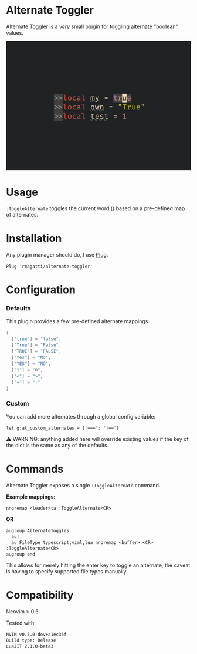 # Alternate Toggler
Alternate Toggler is a _very_ small plugin for toggling alternate "boolean" values.

<img src="https://github.com/rmagatti/readme-assets/blob/main/alternate-toggler.gif" width="1000" />

# Usage
`:ToggleAlternate` toggles the current word (<cword>) based on a pre-defined map of alternates.

# Installation
Any plugin manager should do, I use [Plug](https://github.com/junegunn/vim-plug).

`Plug 'rmagatti/alternate-toggler'`

# Configuration

### Defaults
This plugin provides a few pre-defined alternate mappings.
```lua
{
  ["true"] = "false",
  ["True"] = "False",
  ["TRUE"] = "FALSE",
  ["Yes"] = "No",
  ["YES"] = "NO",
  ["1"] = "0",
  ["<"] = ">",
  ["+"] = "-"
}
```

### Custom
You can add more alternates through a global config variable:
```viml
let g:at_custom_alternates = {'===': '!=='}
```
:warning: WARNING: anything added here will override existing values if the key of the dict is the same as any of the defaults.

# Commands
Alternate Toggler exposes a single `:ToggleAlternate` command.

**Example mappings:**
```viml
nnoremap <leader>ta :ToggleAlternate<CR>
```
**OR**
```viml
augroup AlternateToggles
  au!
  au FileType typescript,viml,lua nnoremap <buffer> <CR> :ToggleAlternate<CR>
augroup end
```
This allows for merely hitting the enter key to toggle an alternate, the caveat is having to specify supported file types manually.

# Compatibility
Neovim > 0.5

Tested with:
```
NVIM v0.5.0-dev+a1ec36f
Build type: Release
LuaJIT 2.1.0-beta3
```
